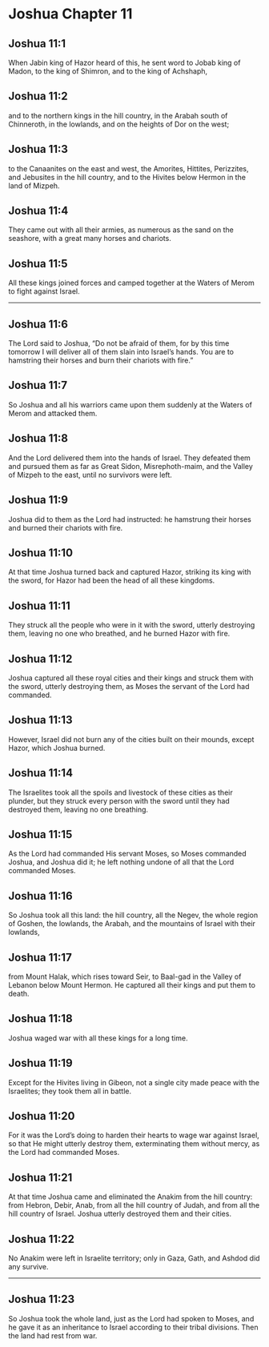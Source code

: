 # Joshua Chapter 11

## Joshua 11:1

When Jabin king of Hazor heard of this, he sent word to Jobab king of Madon, to the king of Shimron, and to the king of Achshaph,

## Joshua 11:2

and to the northern kings in the hill country, in the Arabah south of Chinneroth, in the lowlands, and on the heights of Dor on the west;

## Joshua 11:3

to the Canaanites on the east and west, the Amorites, Hittites, Perizzites, and Jebusites in the hill country, and to the Hivites below Hermon in the land of Mizpeh.

## Joshua 11:4

They came out with all their armies, as numerous as the sand on the seashore, with a great many horses and chariots.

## Joshua 11:5

All these kings joined forces and camped together at the Waters of Merom to fight against Israel.

---

## Joshua 11:6

The Lord said to Joshua, “Do not be afraid of them, for by this time tomorrow I will deliver all of them slain into Israel’s hands. You are to hamstring their horses and burn their chariots with fire.”

## Joshua 11:7

So Joshua and all his warriors came upon them suddenly at the Waters of Merom and attacked them.

## Joshua 11:8

And the Lord delivered them into the hands of Israel. They defeated them and pursued them as far as Great Sidon, Misrephoth-maim, and the Valley of Mizpeh to the east, until no survivors were left.

## Joshua 11:9

Joshua did to them as the Lord had instructed: he hamstrung their horses and burned their chariots with fire.

## Joshua 11:10

At that time Joshua turned back and captured Hazor, striking its king with the sword, for Hazor had been the head of all these kingdoms.

## Joshua 11:11

They struck all the people who were in it with the sword, utterly destroying them, leaving no one who breathed, and he burned Hazor with fire.

## Joshua 11:12

Joshua captured all these royal cities and their kings and struck them with the sword, utterly destroying them, as Moses the servant of the Lord had commanded.

## Joshua 11:13

However, Israel did not burn any of the cities built on their mounds, except Hazor, which Joshua burned.

## Joshua 11:14

The Israelites took all the spoils and livestock of these cities as their plunder, but they struck every person with the sword until they had destroyed them, leaving no one breathing.

## Joshua 11:15

As the Lord had commanded His servant Moses, so Moses commanded Joshua, and Joshua did it; he left nothing undone of all that the Lord commanded Moses.

## Joshua 11:16

So Joshua took all this land: the hill country, all the Negev, the whole region of Goshen, the lowlands, the Arabah, and the mountains of Israel with their lowlands,

## Joshua 11:17

from Mount Halak, which rises toward Seir, to Baal-gad in the Valley of Lebanon below Mount Hermon. He captured all their kings and put them to death.

## Joshua 11:18

Joshua waged war with all these kings for a long time.

## Joshua 11:19

Except for the Hivites living in Gibeon, not a single city made peace with the Israelites; they took them all in battle.

## Joshua 11:20

For it was the Lord’s doing to harden their hearts to wage war against Israel, so that He might utterly destroy them, exterminating them without mercy, as the Lord had commanded Moses.

## Joshua 11:21

At that time Joshua came and eliminated the Anakim from the hill country: from Hebron, Debir, Anab, from all the hill country of Judah, and from all the hill country of Israel. Joshua utterly destroyed them and their cities.

## Joshua 11:22

No Anakim were left in Israelite territory; only in Gaza, Gath, and Ashdod did any survive.

---

## Joshua 11:23

So Joshua took the whole land, just as the Lord had spoken to Moses, and he gave it as an inheritance to Israel according to their tribal divisions. Then the land had rest from war.
